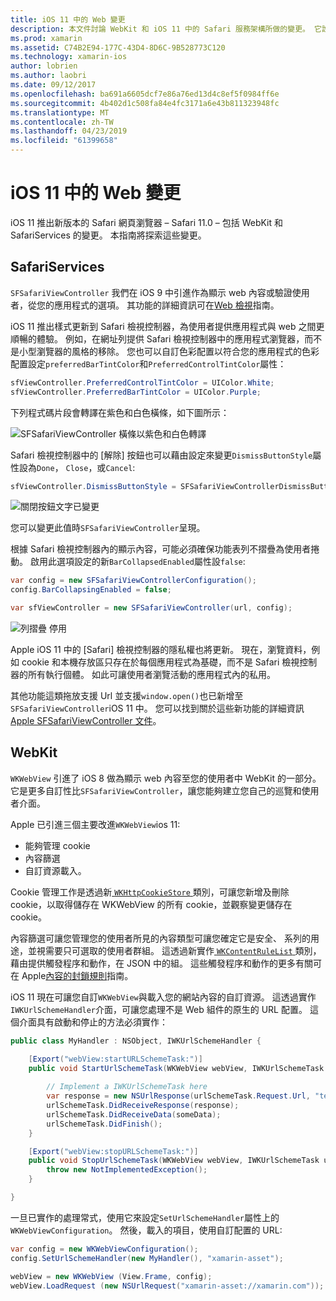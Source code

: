 ```yaml
---
title: iOS 11 中的 Web 變更
description: 本文件討論 WebKit 和 iOS 11 中的 Safari 服務架構所做的變更。 它說明如何使用 SFSafariViewController 中的更新和新功能 WKWebView 設定樣式。
ms.prod: xamarin
ms.assetid: C74B2E94-177C-43D4-8D6C-9B528773C120
ms.technology: xamarin-ios
author: lobrien
ms.author: laobri
ms.date: 09/12/2017
ms.openlocfilehash: ba691a6605dcf7e86a76ed13d4c8ef5f0984ff6e
ms.sourcegitcommit: 4b402d1c508fa84e4fc3171a6e43b811323948fc
ms.translationtype: MT
ms.contentlocale: zh-TW
ms.lasthandoff: 04/23/2019
ms.locfileid: "61399658"
---
```

# <a name="web-changes-in-ios-11"></a>iOS 11 中的 Web 變更

iOS 11 推出新版本的 Safari 網頁瀏覽器 – Safari 11.0 – 包括 WebKit 和 SafariServices 的變更。 本指南將探索這些變更。

## <a name="safariservices"></a>SafariServices

`SFSafariViewController` 我們在 iOS 9 中引進作為顯示 web 內容或驗證使用者，從您的應用程式的選項。 其功能的詳細資訊可在[Web 檢視](~/ios/user-interface/controls/uiwebview.md#safariviewcontroller)指南。

iOS 11 推出樣式更新到 Safari 檢視控制器，為使用者提供應用程式與 web 之間更順暢的體驗。 例如，在網址列提供 Safari 檢視控制器中的應用程式瀏覽器，而不是小型瀏覽器的風格的移除。 您也可以自訂色彩配置以符合您的應用程式的色彩配置設定`preferredBarTintColor`和`PreferredControlTintColor`屬性：

```csharp
sfViewController.PreferredControlTintColor = UIColor.White;
sfViewController.PreferredBarTintColor = UIColor.Purple;
```

下列程式碼片段會轉譯在紫色和白色橫條，如下圖所示：

![SFSafariViewController 橫條以紫色和白色轉譯](web-images/image1.png)

Safari 檢視控制器中的 [解除] 按鈕也可以藉由設定來變更`DismissButtonStyle`屬性設為`Done`， `Close`，或`Cancel`:

```csharp
sfViewController.DismissButtonStyle = SFSafariViewControllerDismissButtonStyle.Close;
```

![關閉按鈕文字已變更](web-images/image2.png)

您可以變更此值時`SFSafariViewController`呈現。


根據 Safari 檢視控制器內的顯示內容，可能必須確保功能表列不摺疊為使用者捲動。 啟用此選項設定的新`BarCollapsedEnabled`屬性設`false`:

```csharp
var config = new SFSafariViewControllerConfiguration();
config.BarCollapsingEnabled = false;

var sfViewController = new SFSafariViewController(url, config);
```

![列摺疊 停用](web-images/image3.png)

Apple iOS 11 中的 [Safari] 檢視控制器的隱私權也將更新。 現在，瀏覽資料，例如 cookie 和本機存放區只存在於每個應用程式為基礎，而不是 Safari 檢視控制器的所有執行個體。 如此可讓使用者瀏覽活動的應用程式內的私用。

其他功能這類拖放支援 Url 並支援`window.open()`也已新增至`SFSafariViewController`iOS 11 中。 您可以找到關於這些新功能的詳細資訊[Apple SFSafariViewController 文件](https://developer.apple.com/documentation/safariservices/sfsafariviewcontroller?changes=latest_minor)。


## <a name="webkit"></a>WebKit

`WKWebView` 引進了 iOS 8 做為顯示 web 內容至您的使用者中 WebKit 的一部分。 它是更多自訂性比`SFSafariViewController`，讓您能夠建立您自己的巡覽和使用者介面。

Apple 已引進三個主要改進`WKWebView`ios 11: 

- 能夠管理 cookie
- 內容篩選
- 自訂資源載入。 

Cookie 管理工作是透過新[ `WKHttpCookieStore` ](https://developer.apple.com/documentation/webkit/wkhttpcookiestore)類別，可讓您新增及刪除 cookie，以取得儲存在 WKWebView 的所有 cookie，並觀察變更儲存在 cookie。

內容篩選可讓您管理您的使用者所見的內容類型可讓您確定它是安全、 系列的用途，並視需要只可選取的使用者群組。 這透過新實作[ `WKContentRuleList` ](https://developer.apple.com/documentation/webkit/wkcontentrulelist)類別，藉由提供觸發程序和動作，在 JSON 中的組。 這些觸發程序和動作的更多有關可在 Apple[內容的封鎖規則](https://developer.apple.com/library/content/documentation/Extensions/Conceptual/ContentBlockingRules/Introduction/Introduction.html)指南。

iOS 11 現在可讓您自訂`WKWebView`與載入您的網站內容的自訂資源。 這透過實作`IWKUrlSchemeHandler`介面，可讓您處理不是 Web 組件的原生的 URL 配置。 這個介面具有啟動和停止的方法必須實作：

```csharp
public class MyHandler : NSObject, IWKUrlSchemeHandler {

    [Export("webView:startURLSchemeTask:")]
    public void StartUrlSchemeTask(WKWebView webView, IWKUrlSchemeTask urlSchemeTask){
        
        // Implement a IWKUrlSchemeTask here
        var response = new NSUrlResponse(urlSchemeTask.Request.Url, "text/html", ContentLength, null);
        urlSchemeTask.DidReceiveResponse(response);
        urlSchemeTask.DidReceiveData(someData);
        urlSchemeTask.DidFinish();
    }

    [Export("webView:stopURLSchemeTask:")]
    public void StopUrlSchemeTask(WKWebView webView, IWKUrlSchemeTask urlSchemeTask){
        throw new NotImplementedException();
    }

}
``` 

一旦已實作的處理常式，使用它來設定`SetUrlSchemeHandler`屬性上的`WKWebViewConfiguration`。 然後，載入的項目，使用自訂配置的 URL:

```csharp
var config = new WKWebViewConfiguration();
config.SetUrlSchemeHandler(new MyHandler(), "xamarin-asset");

webView = new WKWebView (View.Frame, config);
webView.LoadRequest (new NSUrlRequest("xamarin-asset://xamarin.com"));
```

